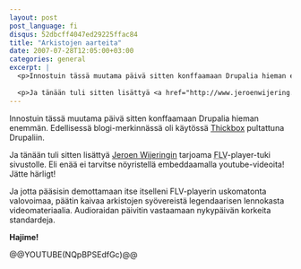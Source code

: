 ```yaml
---
layout: post
post_language: fi
disqus: 52dbcff4047ed29225ffac84
title: "Arkistojen aarteita"
date: 2007-07-28T12:05:00+03:00
categories: general
excerpt: |
  <p>Innostuin tässä muutama päivä sitten konffaamaan Drupalia hieman enemmän. Edellisessä blogi-merkinnässä oli käytössä <a href="http://jquery.com/demo/thickbox/">Thickbox</a> pultattuna Drupaliin.</p>
  
  <p>Ja tänään tuli sitten lisättyä <a href="http://www.jeroenwijering.com/">Jeroen Wijeringin</a> tarjoama <acronym title="Flash Video">FLV</acronym>-player-tuki sivustolle. Eli enää ei tarvitse nöyristellä embeddaamalla youtube-videoita! Jätte härligt!</p>
---
```

<p>Innostuin tässä muutama päivä sitten konffaamaan Drupalia hieman enemmän. Edellisessä blogi-merkinnässä oli käytössä <a href="http://jquery.com/demo/thickbox/">Thickbox</a> pultattuna Drupaliin.</p>

<p>Ja tänään tuli sitten lisättyä <a href="http://www.jeroenwijering.com/">Jeroen Wijeringin</a> tarjoama <acronym title="Flash Video">FLV</acronym>-player-tuki sivustolle. Eli enää ei tarvitse nöyristellä embeddaamalla youtube-videoita! Jätte härligt!</p>

<p>Ja jotta pääsisin demottamaan itse itselleni FLV-playerin uskomatonta valovoimaa, päätin kaivaa arkistojen syövereistä legendaarisen lennokasta videomateriaalia. Audioraidan päivitin vastaamaan nykypäivän korkeita standardeja.</p>

<p><strong>Hajime!</strong></p>

@@YOUTUBE(NQpBPSEdfGc)@@